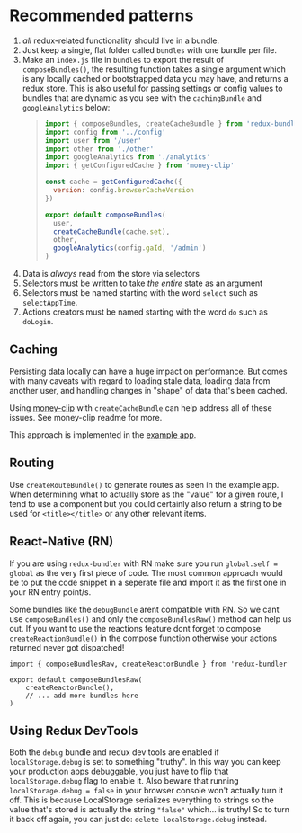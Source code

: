 # Recommended patterns

1.  _all_ redux-related functionality should live in a bundle.
2.  Just keep a single, flat folder called `bundles` with one bundle per file.
3.  Make an `index.js` file in `bundles` to export the result of `composeBundles()`, the resulting function takes a single argument which is any locally cached or bootstrapped data you may have, and returns a redux store. This is also useful for passing settings or config values to bundles that are dynamic as you see with the `cachingBundle` and `googleAnalytics` below:
    > ```js
    > import { composeBundles, createCacheBundle } from 'redux-bundler'
    > import config from '../config'
    > import user from '/user'
    > import other from './other'
    > import googleAnalytics from './analytics'
    > import { getConfiguredCache } from 'money-clip'
    >
    > const cache = getConfiguredCache({
    >   version: config.browserCacheVersion
    > })
    >
    > export default composeBundles(
    >   user,
    >   createCacheBundle(cache.set),
    >   other,
    >   googleAnalytics(config.gaId, '/admin')
    > )
    > ```
4.  Data is _always_ read from the store via selectors
5.  Selectors must be written to take _the entire_ state as an argument
6.  Selectors must be named starting with the word `select` such as `selectAppTime`.
7.  Actions creators must be named starting with the word `do` such as `doLogin`.

## Caching

Persisting data locally can have a huge impact on performance. But comes with many caveats with regard to loading stale data, loading data from another user, and handling changes in "shape" of data that's been cached.

Using [money-clip](https://github.com/HenrikJoreteg/money-clip) with `createCacheBundle` can help address all of these issues. See money-clip readme for more.

This approach is implemented in the [example app](https://github.com/HenrikJoreteg/redux-bundler-example).

## Routing

Use `createRouteBundle()` to generate routes as seen in the example app. When determining what to actually store as the "value" for a given route, I tend to use a component but you could certainly also return a string to be used for `<title></title>` or any other relevant items.

## React-Native (RN)

If you are using `redux-bundler` with RN make sure you run `global.self = global` as the very first piece of code. The most common approach would be to put the code snippet in a seperate file and import it as the first one in your RN entry point/s.

Some bundles like the `debugBundle` arent compatible with RN. So we cant use `composeBundles()` and only the `composeBundlesRaw()`
method can help us out.
If you want to use the reactions feature dont forget to compose `createReactionBundle()` in the compose function otherwise your
actions returned never got dispatched!

```
import { composeBundlesRaw, createReactorBundle } from 'redux-bundler'

export default composeBundlesRaw(
    createReactorBundle(),
    // ... add more bundles here
)
```

## Using Redux DevTools

Both the `debug` bundle and redux dev tools are enabled if `localStorage.debug` is set to something "truthy". In this way you can keep your production apps debuggable, you just have to flip that `localStorage.debug` flag to enable it. Also beware that running `localStorage.debug = false` in your browser console won't actually turn it off. This is because LocalStorage serializes everything to strings so the value that's stored is actually the string `"false"` which... is truthy! So to turn it back off again, you can just do: `delete localStorage.debug` instead.
